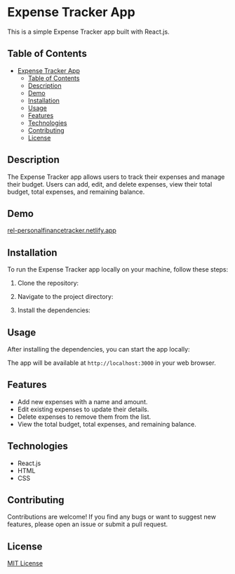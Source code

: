 # Expense Tracker App

This is a simple Expense Tracker app built with React.js.

## Table of Contents

- [Expense Tracker App](#expense-tracker-app)
  - [Table of Contents](#table-of-contents)
  - [Description](#description)
  - [Demo](#demo)
  - [Installation](#installation)
  - [Usage](#usage)
  - [Features](#features)
  - [Technologies](#technologies)
  - [Contributing](#contributing)
  - [License](#license)

## Description

The Expense Tracker app allows users to track their expenses and manage their budget. Users can add, edit, and delete expenses, view their total budget, total expenses, and remaining balance.

## Demo

[rel-personalfinancetracker.netlify.app](https://rel-personalfinancetracker.netlify.app/)

## Installation

To run the Expense Tracker app locally on your machine, follow these steps:

1. Clone the repository:


2. Navigate to the project directory:


3. Install the dependencies:


## Usage

After installing the dependencies, you can start the app locally:


The app will be available at `http://localhost:3000` in your web browser.

## Features

- Add new expenses with a name and amount.
- Edit existing expenses to update their details.
- Delete expenses to remove them from the list.
- View the total budget, total expenses, and remaining balance.

## Technologies

- React.js
- HTML
- CSS

## Contributing

Contributions are welcome! If you find any bugs or want to suggest new features, please open an issue or submit a pull request.

## License

[MIT License](LICENSE)
